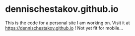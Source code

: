 # dennischestakov.github.io
This is the code for a personal site I am working on.
Visit it at https://dennischestakov.github.io !
Not yet fit for mobile...
